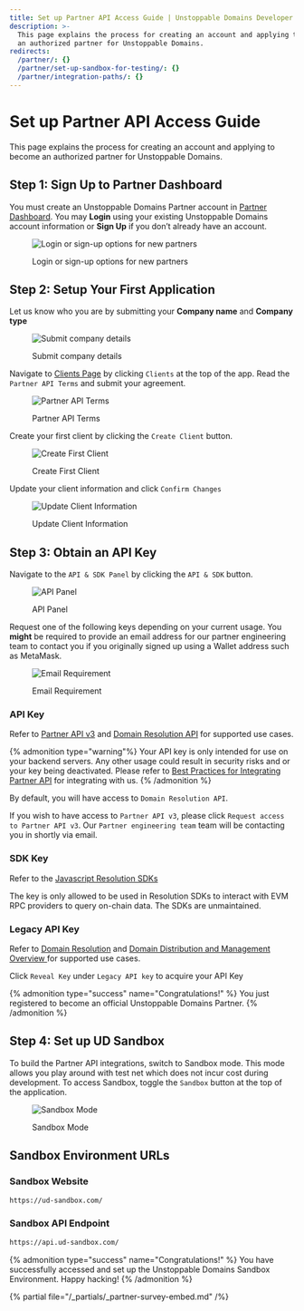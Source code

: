 ```yaml
---
title: Set up Partner API Access Guide | Unstoppable Domains Developer Portal
description: >-
  This page explains the process for creating an account and applying to become
  an authorized partner for Unstoppable Domains.
redirects:
  /partner/: {}
  /partner/set-up-sandbox-for-testing/: {}
  /partner/integration-paths/: {}
---
```


# Set up Partner API Access Guide

This page explains the process for creating an account and applying to become an authorized partner for Unstoppable Domains.

## Step 1: Sign Up to Partner Dashboard

You must create an Unstoppable Domains Partner account in [Partner Dashboard](https://dashboard.auth.unstoppabledomains.com). You may **Login** using your existing Unstoppable Domains account information or **Sign Up** if you don’t already have an account.

<figure>

![Login or sign-up options for new partners](/images/partner-signup.png "#width=60%;")

<figcaption>Login or sign-up options for new partners</figcaption>
</figure>


## Step 2: Setup Your First Application

Let us know who you are by submitting your **Company name** and **Company type**

<figure>

![Submit company details](/images/submit-company-name.png "#width=60%;")

<figcaption>Submit company details</figcaption>
</figure>

Navigate to [Clients Page](https://dashboard.auth.unstoppabledomains.com/clients) by clicking `Clients` at the top of the app. Read the `Partner API Terms` and submit your agreement.

<figure>

![Partner API Terms](/images/dashboard-client-page.png "#width=90%;")

<figcaption>Partner API Terms</figcaption>
</figure>

Create your first client by clicking the `Create Client` button.

<figure>

![Create First Client](/images/dashboard-empty-client-page.png "#width=80%;")

<figcaption>Create First Client</figcaption>
</figure>

Update your client information and click `Confirm Changes`

<figure>

![Update Client Information](/images/dashboard-update-client-info.png "#width=80%;")

<figcaption>Update Client Information</figcaption>
</figure>

## Step 3: Obtain an API Key

Navigate to the `API & SDK Panel` by clicking the `API & SDK` button.

<figure>

![API Panel](/images/dashboard-api-pannel.png "#width=80%;")

<figcaption>API Panel</figcaption>
</figure>

Request one of the following keys depending on your current usage. You **might** be required to provide an email address for our partner engineering team to contact you if you originally signed up using a Wallet address such as MetaMask.

<figure>

![Email Requirement](/images/dashboard-email-requirement.png "#width=80%;")

<figcaption>Email Requirement</figcaption>
</figure>

### API Key
Refer to [Partner API v3](https://docs.unstoppabledomains.com/openapi/partner/latest/) and [Domain Resolution API](https://docs.unstoppabledomains.com/openapi/resolution/) for supported use cases.

{% admonition type="warning"%}
Your API key is only intended for use on your backend servers. Any other usage could result in security risks and or your key being deactivated. Please refer to [Best Practices for Integrating Partner API](https://docs.unstoppabledomains.com/domain-distribution-and-management/guides/best-practices/#dont-use-your-secrets-in-the-frontend) for integrating with us.
{% /admonition %}

By default, you will have access to `Domain Resolution API`.

If you wish to have access to `Partner API v3`, please click `Request access to Partner API v3`. Our `Partner engineering team` team will be contacting you in shortly via email.


### SDK Key
Refer to the [Javascript Resolution SDKs](https://github.com/unstoppabledomains/resolution)

The key is only allowed to be used in Resolution SDKs to interact with EVM RPC providers to query on-chain data. The SDKs are unmaintained.

### Legacy API Key
Refer to [Domain Resolution](https://docs.unstoppabledomains.com/openapi/resolution/) and [Domain Distribution and Management Overview
](https://docs.unstoppabledomains.com/domain-distribution-and-management/overview/#domain-distribution-and-management-overview) for supported use cases.

Click `Reveal Key` under `Legacy API key` to acquire your API Key

{% admonition type="success" name="Congratulations!" %}
You just registered to become an official Unstoppable Domains Partner.
{% /admonition %}

## Step 4: Set up UD Sandbox

To build the Partner API integrations, switch to Sandbox mode. This mode allows you play around with test net which does not incur cost during development. To access Sandbox, toggle the `Sandbox` button at the top of the application.

<figure>

![Sandbox Mode](/images/dashboard-sandbox-button.png "#width=90%;")

<figcaption>Sandbox Mode</figcaption>
</figure>


## Sandbox Environment URLs

### Sandbox Website

```bash
https://ud-sandbox.com/
```

### Sandbox API Endpoint

```bash
https://api.ud-sandbox.com/
```

{% admonition type="success" name="Congratulations!" %}
You have successfully accessed and set up the Unstoppable Domains Sandbox Environment. Happy hacking!
{% /admonition %}

{% partial file="/_partials/_partner-survey-embed.md" /%}
